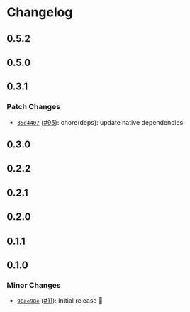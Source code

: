 # Changelog

## 0.5.2

## 0.5.0

## 0.3.1

### Patch Changes

- [`35d4407`](https://github.com/robingenz/capacitor-firebase/commit/35d44079258e5abdd7c631e2ca801b32544173d3) ([#95](https://github.com/robingenz/capacitor-firebase/pull/95)): chore(deps): update native dependencies

## 0.3.0

## 0.2.2

## 0.2.1

## 0.2.0

## 0.1.1

## 0.1.0

### Minor Changes

- [`90ae98e`](https://github.com/robingenz/capacitor-firebase/commit/90ae98ec219f9b2af4150602f0f2007fa4a9d5c0) ([#11](https://github.com/robingenz/capacitor-firebase/pull/11)): Initial release 🎉
